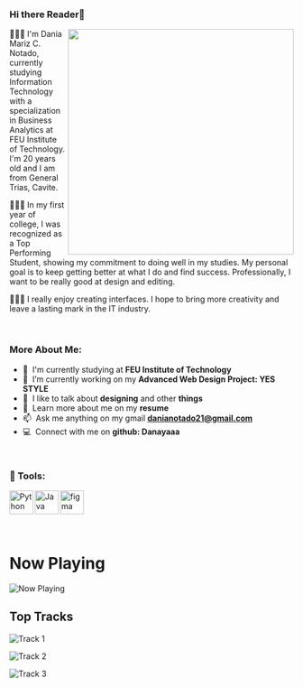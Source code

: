 ### Hi there Reader👋

<img align='right' src="https://media.giphy.com/media/ieyl9zmCjO4b4t6qoY/giphy.gif" width="400">

🧚🏼‍♀️ I'm Dania Mariz C. Notado, currently studying Information Technology with a specialization in 
Business Analytics at FEU Institute of Technology. I'm 20 years old and I am from General Trias, Cavite.

🧚🏼‍♀️ In my first year of college, I was recognized as a Top Performing Student, showing my commitment to doing well in my studies. My personal goal is to keep getting better at what I do and find success. Professionally, I want to be really good at design and editing.

🧚🏼‍♀️ I really enjoy creating interfaces. I hope to bring more creativity and leave a lasting mark in the IT industry.

</br>

### More About Me:

- :office: &nbsp;I'm currently studying at **FEU Institute of Technology**
- :seedling: &nbsp;I’m currently working on my **Advanced Web Design Project: YES STYLE**
- :speech_balloon: &nbsp;I like to talk about **designing** and other **things**
- :book: &nbsp;Learn more about me on my **resume**
- :mailbox: &nbsp;Ask me anything on my gmail **danianotado21@gmail.com**
- :computer: &nbsp;Connect with me on **github: Danayaaa**

</br>

### 🔨 Tools:
<a href="https://www.python.org" target="_blank"><img align="left" alt="Python" height ="42px" src="https://raw.githubusercontent.com/rahul-jha98/github_readme_icons/main/language_and_tools/square/python/python.svg"></a>
<a href="https://www.java.com" target="_blank"><img align="left" alt="Java" height ="42px" src="https://raw.githubusercontent.com/rahul-jha98/github_readme_icons/main/language_and_tools/square/java/java.svg"></a>
<a href="https://www.figma.com/" target="_blank"> <img src="https://raw.githubusercontent.com/rahul-jha98/github_readme_icons/main/language_and_tools/square/figma/figma.svg" alt="figma" height='42px'/> </a>

</br>

# Now Playing

![Now Playing](https://status.nmoo.dev/now-playing)

## Top Tracks

![Track 1](https://status.nmoo.dev/top-tracks?i=1)
  

![Track 2](https://status.nmoo.dev/top-tracks?i=2)
  

![Track 3](https://status.nmoo.dev/top-tracks?i=3)


